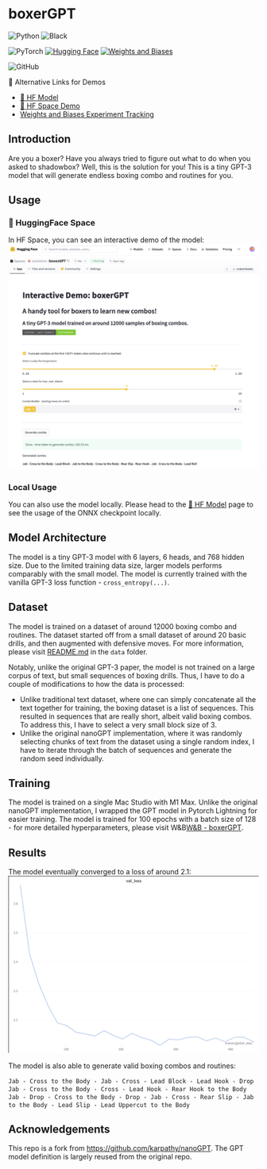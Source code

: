 # boxerGPT
![Python](https://img.shields.io/badge/python-3670A0?style=for-the-badge&logo=python&logoColor=ffdd54)
![Black](https://img.shields.io/badge/code%20style-black-000000.svg?style=for-the-badge)

![PyTorch](https://img.shields.io/badge/pytorch-EE4C2C?style=for-the-badge&logo=pytorch&logoColor=white)
[![Hugging Face](https://img.shields.io/badge/hugging%20face-FF6E00?style=for-the-badge&logo=huggingface&logoColor=white)](https://huggingface.co/spaces/statikkkkk/boxerGPT)
[![Weights and Biases](https://img.shields.io/badge/weights%20and%20biases-333333?style=for-the-badge&logo=weightsandbiases&logoColor=white)](https://wandb.ai/statikkkkk/boxerGPT/)


![GitHub](https://img.shields.io/github/license/statikkkkk/boxerGPT?style=for-the-badge)

📖 Alternative Links for Demos
- [🤗 HF Model](https://huggingface.co/statikkkkk/boxerGPT)
- [🤗 HF Space Demo](https://huggingface.co/spaces/statikkkkk/boxerGPT)
- [Weights and Biases Experiment Tracking](https://wandb.ai/statikkkkk/boxerGPT/)



## Introduction
Are you a boxer? Have you always tried to figure out what to do when you asked to shadowbox? Well, this is the solution for you! This is a tiny GPT-3 model that will generate endless boxing combo and routines for you. 

## Usage
### 🤗 HuggingFace Space
In HF Space, you can see an interactive demo of the model:
![HF Space Demo](assets/hf-space-boxerGPT.png)

### Local Usage
You can also use the model locally. Please head to the [🤗 HF Model](https://huggingface.co/statikkkkk/boxerGPT) page to see the usage of the ONNX checkpoint locally.

## Model Architecture
The model is a tiny GPT-3 model with 6 layers, 6 heads, and 768 hidden size. Due to the limited training data size, larger models performs comparably with the small model. The model is currently trained with the vanilla GPT-3 loss function - `cross_entropy(...)`. 

## Dataset
The model is trained on a dataset of around 12000 boxing combo and routines. The dataset started off from a small dataset of around 20 basic drills, and then augmented with defensive moves. For more information, please visit [README.md](data/README.md) in the `data` folder.

Notably, unlike the original GPT-3 paper, the model is not trained on a large corpus of text, but small sequences of boxing drills. Thus, I have to do a couple of modifications to how the data is processed:
- Unlike traditional text dataset, where one can simply concatenate all the text together for training, the boxing dataset is a list of sequences. This resulted in sequences that are really short, albeit valid boxing combos. To address this, I have to select a very small block size of 3.
- Unlike the original nanoGPT implementation, where it was randomly selecting chunks of text from the dataset using a single random index, I have to iterate through the batch of sequences and generate the random seed individually.

## Training
The model is trained on a single Mac Studio with M1 Max. Unlike the original nanoGPT implementation, I wrapped the GPT model in Pytorch Lightning for easier training. The model is trained for 100 epochs with a batch size of 128 - for more detailed hyperparameters, please visit W&B[W&B - boxerGPT](https://wandb.ai/statikkkkk/boxerGPT/).

## Results
The model eventually converged to a loss of around 2.1:
![W&B - Loss](assets/training-val-loss.png) 

The model is also able to generate valid boxing combos and routines:
```
Jab - Cross to the Body - Jab - Cross - Lead Block - Lead Hook - Drop
Jab - Cross to the Body - Cross - Lead Hook - Rear Hook to the Body
Jab - Drop - Cross to the Body - Drop - Jab - Cross - Rear Slip - Jab to the Body - Lead Slip - Lead Uppercut to the Body
```

## Acknowledgements
This repo is a fork from https://github.com/karpathy/nanoGPT. The GPT model definition is largely reused from the original repo.